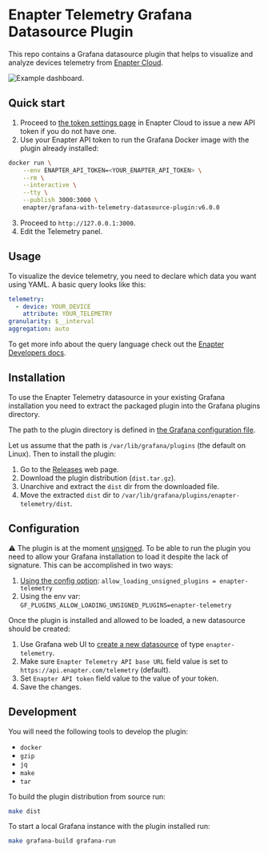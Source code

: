 # Enapter Telemetry Grafana Datasource Plugin

This repo contains a Grafana datasource plugin that helps to visualize and
analyze devices telemetry from [Enapter Cloud](https://handbook.enapter.com/software/cloud/cloud.html).

![Example dashboard.](https://raw.githubusercontent.com/Enapter/telemetry-grafana-datasource-plugin/3d2a692c5dd41784628e63cd45e1418b74ff5be4/example-dashboard.png)

## Quick start

1. Proceed to [the token settings page](https://cloud.enapter.com/settings/tokens)
   in Enapter Cloud to issue a new API token if you do not have one.
2. Use your Enapter API token to run the Grafana Docker image with the plugin
   already installed:

```bash
docker run \
	--env ENAPTER_API_TOKEN=<YOUR_ENAPTER_API_TOKEN> \
	--rm \
	--interactive \
	--tty \
	--publish 3000:3000 \
	enapter/grafana-with-telemetry-datasource-plugin:v6.0.0
```

3. Proceed to `http://127.0.0.1:3000`.
4. Edit the Telemetry panel.

## Usage

To visualize the device telemetry, you need to declare which data you want
using YAML. A basic query looks like this:

```yaml
telemetry:
  - device: YOUR_DEVICE
    attribute: YOUR_TELEMETRY
granularity: $__interval
aggregation: auto
```

To get more info about the query language check out the [Enapter Developers
docs](https://developers.enapter.com/docs/tutorial/custom-dashboards/query-language).

## Installation

To use the Enapter Telemetry datasource in your existing Grafana installation
you need to extract the packaged plugin into the Grafana plugins directory.

The path to the plugin directory is defined in [the Grafana configuration
file](https://grafana.com/docs/grafana/latest/administration/configuration/#plugins).

Let us assume that the path is `/var/lib/grafana/plugins` (the default on Linux). Then
to install the plugin:

1. Go to the
   [Releases](https://github.com/Enapter/telemetry-grafana-datasource-plugin/releases)
   web page.
2. Download the plugin distribution (`dist.tar.gz`).
3. Unarchive and extract the `dist` dir from the downloaded file.
4. Move the extracted `dist` dir to `/var/lib/grafana/plugins/enapter-telemetry/dist`.

## Configuration

:warning: The plugin is at the moment [unsigned](https://grafana.com/docs/grafana/latest/administration/plugin-management/#plugin-signatures). To be able to run the plugin you need to allow your Grafana installation to load it despite the lack of signature. This can be accomplished in two ways:

1. [Using the config option](https://grafana.com/docs/grafana/latest/setup-grafana/configure-grafana/#allow_loading_unsigned_plugins): `allow_loading_unsigned_plugins = enapter-telemetry`
2. Using the env var: `GF_PLUGINS_ALLOW_LOADING_UNSIGNED_PLUGINS=enapter-telemetry`

Once the plugin is installed and allowed to be loaded, a new datasource should be created:

1. Use Grafana web UI to [create a new
   datasource](https://grafana.com/docs/grafana/latest/datasources/add-a-data-source/)
   of type `enapter-telemetry`.
2. Make sure `Enapter Telemetry API base URL` field value is set to
   `https://api.enapter.com/telemetry` (default).
3. Set `Enapter API token` field value to the value of your token.
4. Save the changes.

## Development

You will need the following tools to develop the plugin:

- `docker`
- `gzip`
- `jq`
- `make`
- `tar`

To build the plugin distribution from source run:

```bash
make dist
```

To start a local Grafana instance with the plugin installed run:

```bash
make grafana-build grafana-run
```
